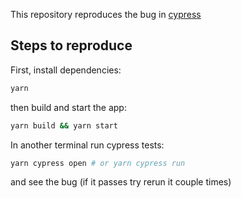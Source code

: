 This repository reproduces the bug in [cypress](https://www.cypress.io/)

## Steps to reproduce

First, install dependencies:

```bash
yarn
```

then build and start the app:

```bash
yarn build && yarn start
```

In another terminal run cypress tests:

```bash
yarn cypress open # or yarn cypress run
```

and see the bug (if it passes try rerun it couple times)
